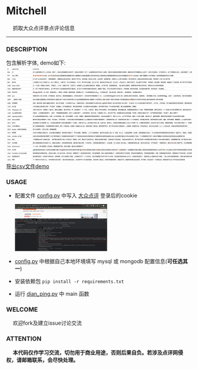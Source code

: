 # Mitchell
&emsp; 抓取大众点评景点评论信息

---
### DESCRIPTION
包含解析字体, demo如下:
![demo](doc/csv_demo.png)
[导出csv文件demo](doc/query_result.csv)

### USAGE
* 配置文件 [config.py](config.py) 中写入 [大众点评](http://dianping.com) 登录后的cookie

  [<img src="doc/cookie_demo.png" width="250"/>](doc/cookie_demo.png)
* [config.py](config.py) 中根据自己本地环境填写 mysql 或 mongodb 配置信息(**可任选其一**)
* 安装依赖包 `pip install -r requirements.txt`
* 运行 [dian_ping.py](dian_ping.py) 中 main 函数

### WELCOME
&emsp; 欢迎fork及建立issue讨论交流

### ATTENTION
&emsp; **本代码仅作学习交流，切勿用于商业用途，否则后果自负。若涉及点评网侵权，请邮箱联系，会尽快处理。**
